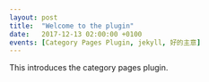 ```yaml
---
layout: post
title:  "Welcome to the plugin"
date:   2017-12-13 02:00:00 +0100
events: [Category Pages Plugin, jekyll, 好的主意]
---
```

This introduces the category pages plugin.
